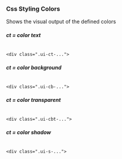 

### Css Styling Colors
Shows the visual output of the defined colors

##### ct = color text
<code>
&lt;div class=".ui-ct-..."&gt;
</code>

##### ct = color background
<code>
&lt;div class=".ui-cb-..."&gt;
</code>

##### ct = color transparent
<code>
&lt;div class=".ui-cbt-..."&gt;
</code>

##### ct = color shadow
<code>
&lt;div class=".ui-s-..."&gt;
</code>
